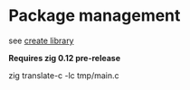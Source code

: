 # Package management
see [create library](https://zig.news/jpl/creat-library-for-application-3350)

**Requires zig 0.12 pre-release**

zig translate-c -lc tmp/main.c